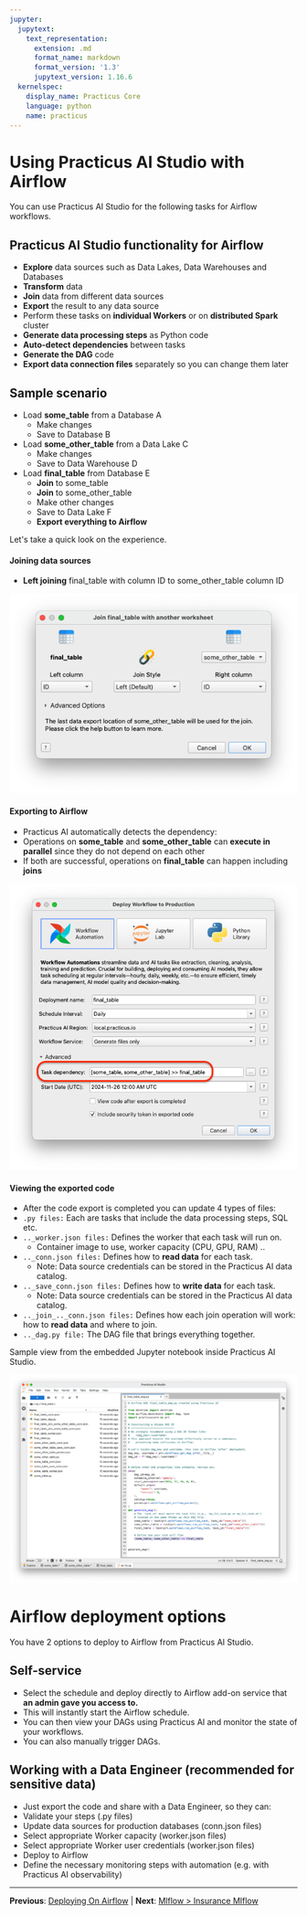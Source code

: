 ```yaml
---
jupyter:
  jupytext:
    text_representation:
      extension: .md
      format_name: markdown
      format_version: '1.3'
      jupytext_version: 1.16.6
  kernelspec:
    display_name: Practicus Core
    language: python
    name: practicus
---
```


<!-- #region -->
# Using Practicus AI Studio with Airflow

You can use Practicus AI Studio for the following tasks for Airflow workflows.

## Practicus AI Studio functionality for Airflow
- **Explore** data sources such as Data Lakes, Data Warehouses and Databases
- **Transform** data
- **Join** data from different data sources
- **Export** the result to any data source
- Perform these tasks on **individual Workers** or on **distributed Spark** cluster
- **Generate data processing steps** as Python code
- **Auto-detect dependencies** between tasks
- **Generate the DAG** code 
- **Export data connection files** separately so you can change them later


## Sample scenario
- Load **some_table** from a Database A
    - Make changes
    - Save to Database B
- Load **some_other_table** from a Data Lake C
    - Make changes
    - Save to Data Warehouse D
- Load **final_table** from Database E
    - **Join** to some_table
    - **Join** to some_other_table
    - Make other changes
    - Save to Data Lake F
    - **Export everything to Airflow**

Let's take a quick look on the experience.
<!-- #endregion -->

#### Joining data sources

- **Left joining** final_table with column ID to some_other_table column ID

![join.png](img/join.png)


#### Exporting to Airflow

- Practicus AI automatically detects the dependency:
- Operations on **some_table** and **some_other_table** can **execute in parallel** since they do not depend on each other
- If both are successful, operations on **final_table** can happen including **joins**

![airflow](img/airflow.png)


#### Viewing the exported code

- After the code export is completed you can update 4 types of files:
- `.py files:` Each are tasks that include the data processing steps, SQL etc.
- `.._worker.json files:` Defines the worker that each task will run on.
    - Container image to use, worker capacity (CPU, GPU, RAM) ..
- `.._conn.json files:` Defines how to **read data** for each task.
    - Note: Data source credentials can be stored in the Practicus AI data catalog.
- `.._save_conn.json files:` Defines how to **write data** for each task.
    - Note: Data source credentials can be stored in the Practicus AI data catalog.
- `.._join_.._conn.json files:` Defines how each join operation will work: how to **read data** and where to join.
- `.._dag.py file:` The DAG file that brings everything together.

Sample view from the embedded Jupyter notebook inside Practicus AI Studio.

![airflow.png](img/exported.png)


# Airflow deployment options

You have 2 options to deploy to Airflow from Practicus AI Studio.

## Self-service
- Select the schedule and deploy directly to Airflow add-on service that **an admin gave you access to.**
- This will instantly start the Airflow schedule.
- You can then view your DAGs using Practicus AI and monitor the state of your workflows.
- You can also manually trigger DAGs.

## Working with a Data Engineer (recommended for sensitive data)
- Just export the code and share with a Data Engineer, so they can:
- Validate your steps (.py files)
- Update data sources for production databases (conn.json files)
- Select appropriate Worker capacity (worker.json files)
- Select appropriate Worker user credentials (worker.json files)
- Deploy to Airflow 
- Define the necessary monitoring steps with automation (e.g. with Practicus AI observability)


---

**Previous**: [Deploying On Airflow](../airflow/deploying-on-airflow.md) | **Next**: [Mlflow > Insurance Mlflow](../mlflow/insurance-mlflow.md)
